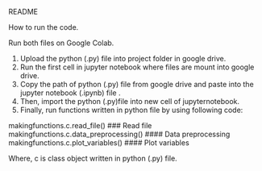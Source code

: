 README

How to run the code.

Run both files on Google Colab.

1) Upload the python (.py) file into project folder in google drive.
2) Run the first cell in jupyter notebook where files are mount into google drive.
3) Copy the path of python (.py) file from google drive and paste into the jupyter notebook (.ipynb) file .
4) Then, import the python (.py)file into new cell of jupyternotebook.
5) Finally, run functions written in python file by using following code:

makingfunctions.c.read_file() ### Read file
makingfunctions.c.data_preprocessing() #### Data preprocessing
makingfunctions.c.plot_variables() #### Plot variables

Where, c is class object written in python (.py) file.